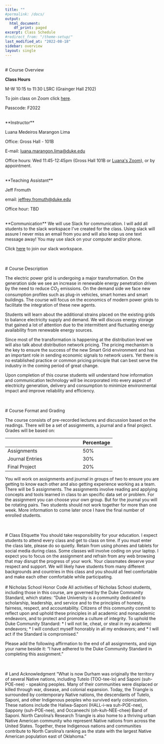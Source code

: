 ```yaml
---
title: ""
#permalink: /docs/
output:
  html_document:
    df_print: paged
excerpt: Class Schedule
#redirect_from: "/theme-setup/"
last_modified_at: "2022-08-18"
sidebar: overview
layout: single
---
```


<br>
# Course Overview

**Class Hours**

M-W 10:15 to 11:30 LSRC (Grainger Hall 2102)

To join class on Zoom click [here](https://duke.zoom.us/j/91030346237?pwd=eGpDejNMcmR4SmVOZFR2enNrZjl2QT09).

Passcode: F2022

<br>
**Instructor**

Luana Medeiros Marangon Lima

Office: Gross Hall - 101B

E-mail: luana.marangon.lima@duke.edu

Office hours: Wed 11:45-12:45pm (Gross Hall 101B or [Luana's Zoom](https://duke.zoom.us/my/luanalima)), or by appointment.

<br>
**Teaching Assistant**

Jeff Fromuth

email: jeffrey.fromuth@duke.edu

Office hour: TBD

<br>
**Communication**
We will use Slack for communication. I will add all students to the slack workspace I've created for the class. Using slack will assure I never miss an email from you and will also keep us one text message away! You may use slack on your computer and/or phone.

Click [here](https://join.slack.com/t/modernpowersystems/shared_invite/zt-1eyrbwh34-ZN7QVFbBX0avgh~1N1s8Vw) to join our slack workspace.

<br>
<br>
# Course Description

The electric power grid is undergoing a major transformation. On the generation side we see an increase in renewable energy penetration driven by the need to reduce $CO_2$ emissions. On the demand side we face new consumption profiles such as plug-in vehicles, smart homes and smart buildings. The course will focus on the economics of modern power grids to facilitate the integration of these new agents.

Students will learn about the additional strains placed on the existing grids to balance electricity supply and demand.
We will discuss energy storage that gained a lot of attention due to the intermittent and fluctuating energy availability from renewable energy sources.

Since most of the transformation is happening at the distribution level we will also talk about distribution network pricing. The pricing mechanism is the key to ensure the success of the new Smart Grid environment and has an important role in sending economic signals to network users. Yet there is no established practice or common pricing principle that can best serve the industry in the coming period of great change.

Upon completion of this course students will understand how information and communication technology will be incorporated into every aspect of electricity generation, delivery and consumption to minimize environmental impact and improve reliability and efficiency.

<br>
<br>
# Course Format and Grading

The course consists of pre-recorded lectures and discussion based on the readings. There will be a set of assignments, a journal and a final project. Grades will be based on:

<center>
<table>
<colgroup>
<col width="70%" />
<col width="30%" />
</colgroup>
<thead>
<tr class="header">
<th> </th>
<th>Percentage</th>
</tr>
</thead>
<tbody>
<tr>
<td markdown="span">Assignments</td>
<td markdown="span">50%</td>
</tr>
<tr>
<td markdown="span">Journal Entries</td>
<td markdown="span">30%</td>
</tr>
<tr>
<td markdown="span">Final Project</td>
<td markdown="span">20%</td>
</tr>
</tbody>
</table>
</center>

You will work on assignments and journal in groups of two to ensure you are getting to know each other and also getting experience working as a team. There will be 5 assignments. The assignments involve reading and applying concepts and tools learned in class to an specific data set or problem. For the assignment you can choose your own group. But for the journal you will be rotating pairs. Two students should not work together for more than one week. More information to come later once I have the final number of enrolled students.

<br>
<br>
# Class Etiquette
You should take responsibility for your education. I expect students to attend every class and get to class on time. If you must enter the class late, please do so quietly. Retain from using phones and tablets for social media during class. Some classes will involve coding on your laptop. I expect you to focus on the assignment and refrain from any web browsing that may disrupt the progress of your work.
Your classmates deserve your respect and support. We will likely have students from many different backgrounds and countries in this class and you should all feel comfortable and make each other comfortable while participating.

<br>
<br>
# Nicholas School Honor Code
All activities of Nicholas School students, including those in this course, are governed by the Duke Community Standard, which states:
“Duke University is a community dedicated to scholarship, leadership, and service and to the principles of honesty, fairness, respect, and accountability. Citizens of this community commit to reflect upon and uphold these principles in all academic and nonacademic endeavors, and to protect and promote a culture of integrity. To uphold the Duke Community Standard:
* I will not lie, cheat, or steal in my academic endeavors;
* I will conduct myself honorably in all my endeavors; and
* I will act if the Standard is compromised."

Please add the following affirmation to the end of all assignments, and sign your name beside it: “I have adhered to the Duke Community Standard in completing this assignment.”

<br>
<br>
# Land Acknowledgment
“What is now Durham was originally the territory of several Native nations, including Tutelo (TOO-tee-lo) and Saponi (suh-POE-nee) - speaking peoples.  Many of their communities were displaced or killed through war, disease, and colonial expansion.  Today, the Triangle is surrounded by contemporary Native nations, the descendants of Tutelo, Saponi, and other Indigenous peoples who survived early colonization.  These nations include the Haliwa-Saponi (HALL-i-wa suh-POE-nee), Sappony (suh-POE-nee), and Occaneechi (oh-kuh-NEE-chee) Band of Saponi.  North Carolina’s Research Triangle is also home to a thriving urban Native American community who represent Native nations from across the United States. Together, these Indigenous nations and communities contribute to North Carolina’s ranking as the state with the largest Native American population east of Oklahoma.”
